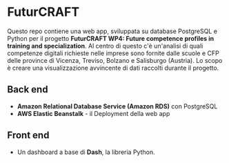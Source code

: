 # FuturCRAFT

Questo repo contiene una web app, sviluppata su database PostgreSQL e Python per il progetto **FuturCRAFT WP4: Future competence profiles in training and specialization**. Al centro di questo c'è un'analisi di quali competenze digitali richieste nelle imprese sono fornite dalle scuole e CFP delle province di Vicenza, Treviso, Bolzano e Salisburgo (Austria). Lo scopo è creare una visualizzazione avvincente di dati raccolti durante il progetto.

## Back end
- **Amazon Relational Database Service (Amazon RDS)** con PostgreSQL
- **AWS Elastic Beanstalk** - il Deployment della web app

## Front end

- Un dashboard a base di **Dash**, la libreria Python.
